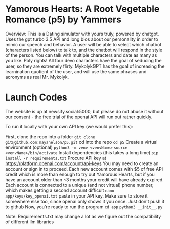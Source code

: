 # Yamorous Hearts: A Root Vegetable Romance (p5) by Yammers

Overview: This is a Dating simulator with yours truly, powered by chatgpt.
Uses the gpt turbo 3.5 API and long bios about our personality in order to mimic our speech and behavior. A user will be able to select which chatbot (characters listed below) to talk to, and the chatbot will respond in the style of the person. You can talk with multiple characters and date as many as you like. Poly rights! All four devo characters have the goal of seducing the user, so they are extremely flirty. MykolykGPT has the goal of increasing the learnination quotient of the user, and will use the same phrases and acronyms as real Mr. Mykolyk. 

# Launch Codes
The website is up at newsify.social:5000, but please do not abuse it without our consent - the free trial of the openai API will run out rather quickly. 

To run it locally with your own API key (we would prefer this):

First, clone the repo into a folder
`git clone git@github.com:mayanelson/p5.git`
cd into the repo
`cd p5`
Create a virtual environment (optional)
`python3 -m venv <venvName>`
`source <venvName>/bin/activate`
Install dependencies (this takes a long time)
`pip install -r requirements.txt`
Procure API key at https://platform.openai.com/account/api-keys
You may need to create an account or sign in to proceed. 
Each new account comes with $5 of free API credit which is more than enough to try out Yamorous Hearts, but if you have an account older than ~3 months your credit will have already expired. 
Each account is connected to a unique (and not virtual) phone number, which makes getting a second account difficult
`nano app/keys/key_openai.txt`
paste in your API key. Make sure to store it somewhere else too, since openai only shows it you once. Just don't push it to github
Now, you're ready to run the program
`cd app`
`python3 __init__.py`



Note: Requirements.txt may change a lot as we figure out the compatibility of different llm libraries
